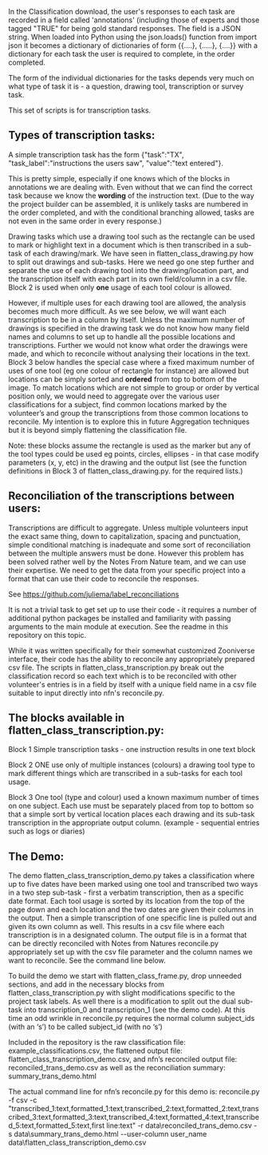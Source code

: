 In the Classification download, the user's responses to each task are recorded in a field called 'annotations' (including those of experts and those tagged "TRUE" for being gold standard responses. The field is a JSON string. When loaded into Python using the json.loads() function from import json it becomes a dictionary of dictionaries of form {{....}, {.....}, {....}} with a dictionary for each task the user is required to complete, in the order completed.

The form of the individual dictionaries for the tasks depends very much on what type of task it is - a question, drawing tool, transcription or survey task.

This set of scripts is for transcription tasks.

## Types of transcription tasks:

A simple transcription task has the form {"task":"TX", "task_label":"instructions the users saw", "value":"text entered"}.

This is pretty simple, especially if one knows which of the blocks in annotations we are dealing with. Even without that we can find the correct task because we know the **wording** of the instruction text.  (Due to the way the project builder can be assembled, it is unlikely tasks are numbered in the order completed, and with the conditional branching allowed, tasks are not even in the same order in every response.)

Drawing tasks which use a drawing tool such as the rectangle can be used to mark or highlight text in a document which is then transcribed in a sub-task of each drawing/mark. We have seen in flatten_class_drawing.py how to split out drawings and sub-tasks.  Here we need go one step further and separate the use of each drawing tool into the drawing/location part, and the transcription itself with each part in its own field/column in a csv file. Block 2 is used when only **one** usage of each tool colour is allowed.

However, if multiple uses for each drawing tool are allowed, the analysis becomes much more difficult. As we see below, we will want each transcription to be in a column by itself. Unless the maximum number of drawings is specified in the drawing task we do not know how many field names and columns to set up to handle all the possible locations and transcriptions. Further we would not know what order the drawings were made, and which to reconcile without analysing their locations in the text.  Block 3 below handles the special case where a fixed maximum number of uses of one tool (eg one colour of rectangle for instance) are allowed but locations can be simply sorted and **ordered** from top to bottom of the image. To match locations which are not simple to group or order by vertical position only, we would need to aggregate over the various user classifications for a subject, find common locations marked by the volunteer’s and group the transcriptions from those common locations to reconcile.  My intention is to explore this in future Aggregation techniques but it is beyond simply flattening the classification file.

Note:  these blocks assume the rectangle is used as the marker but any of the tool types could be used eg points, circles, ellipses - in that case modify parameters (x, y, etc) in the drawing and the output list (see the function definitions in Block 3 of flatten_class_drawing.py. for the required lists.)

## Reconciliation of the transcriptions between users:

Transcriptions are difficult to aggregate. Unless multiple volunteers input the exact same thing, down to capitalization, spacing and punctuation, simple conditional matching is inadequate and some sort of reconciliation between the multiple answers must be done.  However this problem has been solved rather well by the Notes From Nature team, and we can use their expertise. We need to get the data from your specific project into a format that can use their code to reconcile the responses. 

See https://github.com/juliema/label_reconciliations

It is not a trivial task to get set up to use their code - it requires a number of additional python packages be installed and familiarity with passing arguments to the main module at execution. See the readme in this repository on this topic.

While it was written specifically for their somewhat customized Zooniverse interface, their code has the ability to reconcile any appropriately prepared csv file. The scripts in flatten_class_transcription.py break out the classification record so each text which is to be reconciled with other volunteer's entries is in a field by itself with a unique field name in a csv file suitable to input directly into nfn's reconcile.py.


## The blocks available in flatten_class_transcription.py:

Block 1 Simple transcription tasks - one instruction results in one text block 

Block 2   ONE use only of multiple instances (colours) a drawing tool type to mark different things which are transcribed in a sub-tasks for each tool usage.

Block 3 One tool (type and colour) used a known maximum number of times on one subject.  Each use must be separately placed from top to bottom so that a simple sort by vertical location places each drawing and its sub-task transcription in the appropriate output column. (example - sequential entries 
such as logs or diaries)

## The Demo:

The demo flatten_class_transcription_demo.py takes a classification where up to five dates have been marked using one tool and transcribed two ways in a two step sub-task - first a verbatim transcription, then as a specific date format. Each tool usage is sorted by its location from the top of the page down and each location and the two dates are given their columns in the output.  Then a simple transcription of one specific line is pulled out and given its own column as well. This results in a csv file where each transcription is in a designated column.  The output file is in a format that can be directly reconciled with Notes from Natures reconcile.py appropriately set up with the csv file parameter and the column names we want to reconcile. See the command line below.

To build the demo we start with flatten_class_frame.py, drop unneeded sections, and add in the necessary blocks from flatten_class_transcription.py with slight modifications specific to the project task labels.  As well there is a modification to split out the dual sub-task into transcription_0 and transcription_1 (see the demo code).  At this time an odd wrinkle in reconcile.py requires the normal column subject_ids (with an ‘s’) to be called subject_id (with no ‘s’)

Included in the repository is the raw classification file: example_classifications.csv,  the flattened output file: flatten_class_transcription_demo.csv, and nfn’s reconciled output file: reconciled_trans_demo.csv as well as the reconciliation summary: summary_trans_demo.html

The actual command line for nfn’s reconcile.py for this demo is:
reconcile.py -f csv -c "transcribed_1:text,formatted_1:text,transcribed_2:text,formatted_2:text,transcribed_3:text,formatted_3:text,transcribed_4:text,formatted_4:text,transcribed_5:text,formatted_5:text,first line:text"
-r data\reconciled_trans_demo.csv
-s data\summary_trans_demo.html
--user-column user_name 
data\flatten_class_transcription_demo.csv

